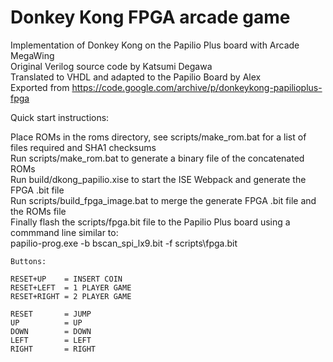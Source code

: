 # Donkey Kong FPGA arcade game

Implementation of Donkey Kong on the Papilio Plus board with Arcade MegaWing  
Original Verilog source code by Katsumi Degawa  
Translated to VHDL and adapted to the Papilio Board by Alex  
Exported from https://code.google.com/archive/p/donkeykong-papilioplus-fpga  

Quick start instructions:  

Place ROMs in the roms directory, see scripts/make_rom.bat for a list of files required and SHA1 checksums  
Run scripts/make_rom.bat to generate a binary file of the concatenated ROMs  
Run build/dkong_papilio.xise to start the ISE Webpack and generate the FPGA .bit file  
Run scripts/build_fpga_image.bat to merge the generate FPGA .bit file and the ROMs file  
Finally flash the scripts/fpga.bit file to the Papilio Plus board using a commmand line similar to:  
	papilio-prog.exe -b bscan_spi_lx9.bit -f scripts\fpga.bit  

```
Buttons:

RESET+UP    = INSERT COIN
RESET+LEFT  = 1 PLAYER GAME
RESET+RIGHT = 2 PLAYER GAME

RESET       = JUMP
UP          = UP
DOWN        = DOWN
LEFT        = LEFT
RIGHT       = RIGHT
```
